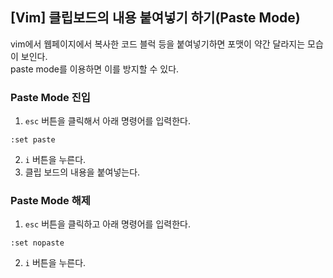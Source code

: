 ## [Vim] 클립보드의 내용 붙여넣기 하기(Paste Mode)

vim에서 웹페이지에서 복사한 코드 블럭 등을 붙여넣기하면 포맷이 약간 달라지는 모습이 보인다.  
paste mode를 이용하면 이를 방지할 수 있다.

### Paste Mode 진입
1. `esc` 버튼을 클릭해서 아래 명령어를 입력한다.  
```
:set paste
```
2. `i` 버튼을 누른다.  
3. 클립 보드의 내용을 붙여넣는다.

### Paste Mode 해제
1. `esc` 버튼을 클릭하고 아래 명령어를 입력한다.
```
:set nopaste
```
2. `i` 버튼을 누른다.